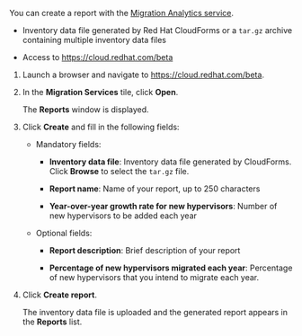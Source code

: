 You can create a report with the [Migration Analytics
service](https://cloud.redhat.com/beta).

  - Inventory data file generated by Red Hat CloudForms or a `tar.gz`
    archive containing multiple inventory data files

  - Access to <https://cloud.redhat.com/beta>

<!-- end list -->

1.  Launch a browser and navigate to <https://cloud.redhat.com/beta>.

2.  In the **Migration Services** tile, click **Open**.
    
    The **Reports** window is displayed.

3.  Click **Create** and fill in the following fields:
    
      - Mandatory fields:
        
          - **Inventory data file**: Inventory data file generated by
            CloudForms. Click **Browse** to select the `tar.gz` file.
        
          - **Report name**: Name of your report, up to 250 characters
        
          - **Year-over-year growth rate for new hypervisors**: Number
            of new hypervisors to be added each year
    
      - Optional fields:
        
          - **Report description**: Brief description of your report
        
          - **Percentage of new hypervisors migrated each year**:
            Percentage of new hypervisors that you intend to migrate
            each year.

4.  Click **Create report**.
    
    The inventory data file is uploaded and the generated report appears
    in the **Reports** list.
